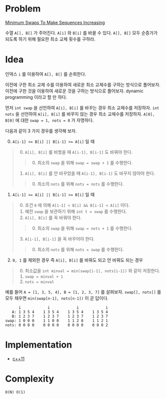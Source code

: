 # Problem

[Minimum Swaps To Make Sequences Increasing](https://leetcode.com/problems/minimum-swaps-to-make-sequences-increasing/)

수열 `A[], B[]` 가 주어진다. `A[i]` 와 `B[i]` 를 바꿀 수 있다. `A[],
B[]` 모두 순증가가 되도록 하기 위해 필요한 최소 교체 횟수를 구하라.

# Idea

인덱스 `i` 를 이용하여 `A[], B[]` 를 순회한다. 

이전에 구한 최소 교체 수를 이용하여 새로운 최소
교체수를 구하는 방식으로 풀어보자. 이전에 구한 것을 이용하여 새로운
것을 구하는 방식으로 풀어보자.  dynamic programming 이라고 할 만 하다.

먼저 `int swap` 을 선언하여 `A[i], B[i]` 를 바꾸는 경우 최소
교체수를 저장하자. `int nots` 을 선언하여 `A[i], B[i]` 를 
바꾸지 않는 경우 최소 교체수를 저장하자. 
`A[0], B[0]` 에 대한 `swap = 1, nots = 0` 가 자명하다.

다음과 같이 3 가지 경우를 생각해 보자.

0. `A[i-1] >= B[i] || B[i-1] >= A[i]` 일 때
> 0. `A[i], B[i]` 를 바꿨을 때 `A[i-1], B[i-1]` 도 바꿔야 한다.
>> 0. 최소의 `swap` 을 위해 `swap = swap + 1` 를 수행한다.
> 1. `A[i], B[i]` 를 안 바꾸었을 때 `A[i-1], B[i-1]` 도 바꾸지 않아야 한다.
>> 0. 최소의 `nots` 를 위해 `nots = nots` 를 수행한다.

1. `A[i-1] >= A[i] || B[i-1] >= B[i]` 일 때
> 0. 조건 `0` 에 의해 `A[i-1] < B[i] && B[i-1] < A[i]` 이다.
> 1. 예전 `swap` 을 보관하기 위해 `int t = swap` 를 수행한다.
> 2. `A[i], B[i]` 를 꼭 바꿔야 한다.
>> 0. 최소의 `swap` 을 위해 `swap = nots + 1` 를 수행한다.
> 3. `A[i-1], B[i-1]` 을 꼭 바꾸어야 한다.
>> 0. 최소의 `nots` 를 위해 `nots = swap` 를 수행한다.

2. `0, 1` 를 제외한 경우 즉 `A[i], B[i]` 를 바꿔도 되고 안 바꿔도 되는 경우
> 0. 최소값을 `int minval = min(swap[i-1], nots[i-1])` 와 같이 저장한다.
> 1. `swap = minval + 1`
> 2. `nots = minval`

예를 들어 `A = [1, 3, 5, 4], B = [1, 2, 3, 7]` 를 살펴보자.
`swap[], nots[]` 를 모두 채우면 `min(swap[n-1], nots[n-1])` 이
곧 답이다.

```
      i            i            i            i
   A: 1 3 5 4    1 3 5 4    1 3 5 4    1 3 5 4
   B: 1 2 3 7    1 2 3 7    1 2 3 7    1 2 3 7
swap: 1 0 0 0    1 1 0 0    1 1 2 0    1 1 2 1
nots: 0 0 0 0    0 0 0 0    0 0 0 0    0 0 0 2
```

# Implementation

* [c++11](a.cpp)

# Complexity

```
O(N) O(1)
```
